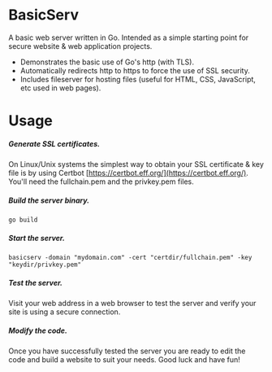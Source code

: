 # BasicServ
A basic web server written in Go. Intended as a simple starting point for secure website & web application projects.
* Demonstrates the basic use of Go's http (with TLS).
* Automatically redirects http to https to force the use of SSL security.
* Includes fileserver for hosting files (useful for HTML, CSS, JavaScript, etc used in web pages).

# Usage

##### Generate SSL certificates.
On Linux/Unix systems the simplest way to obtain your SSL certificate & key file is by using Certbot
[https://certbot.eff.org/](https://certbot.eff.org/). You'll need the fullchain.pem and the privkey.pem files.

##### Build the server binary.
```
go build
```

##### Start the server.
```
basicserv -domain "mydomain.com" -cert "certdir/fullchain.pem" -key "keydir/privkey.pem"
```

##### Test the server.
Visit your web address in a web browser to test the server and verify your site is using a secure connection.

##### Modify the code.
Once you have successfully tested the server you are ready to edit the code and build a website to suit your needs. Good luck and have fun!